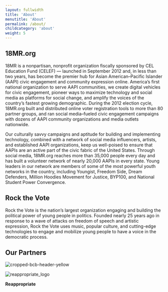 ```yaml
---
layout: fullwidth
title: 'About'
menutitle: 'About'
permalink: /about/
childcategory: 'about'
weight: 5
---
```


## 18MR.org

18MR is a nonpartisan, nonprofit organization fiscally sponsored by CEL Education Fund (CELEF) — launched in September 2012 and, in less than two years, has become the premier hub for Asian American–Pacific Islander (AAPI) civic engagement and community expression online. America’s first national organization to serve AAPI communities, we create digital vehicles for civic engagement, pioneer ways to maximize technology and social media as platforms for social change, and amplify the voices of the country’s fastest growing demographic. During the 2012 election cycle, 18MR.org built and distributed online voter registration tools to more than 80 partner groups, and ran social media–fueled civic engagement campaigns with dozens of AAPI community organizations and media outlets nationwide.

Our culturally savvy campaigns and aptitude for building and implementing technology, combined with a network of social media influencers, artists, and established AAPI organizations, keep us well-poised to ensure that AAPIs are an active part of the civic fabric of the United States. Through social media, 18MR.org reaches more than 35,000 people every day and has built a volunteer network of nearly 20,000 AAPIs in every state. Young leaders in our network are members of some of the most powerful youth networks in the country, including Youngist, Freedom Side, Dream Defenders, Million Hoodies Movement for Justice, BYP100, and National Student Power Convergence.

## Rock the Vote

Rock the Vote is the nation’s largest organization engaging and building the political power of young people in politics. Founded nearly 25 years ago in response to a wave of attacks on freedom of speech and artistic expression, Rock the Vote uses music, popular culture, and cutting-edge technologies to engage and mobilize young people to have a voice in the democratic process.

## Our Partners

![cropped-bcb-header-yellow](https://cloud.githubusercontent.com/assets/8837586/4464543/83f7f9dc-48d4-11e4-8cc6-2de41a702b87.jpg)

![reappropriate_logo](https://cloud.githubusercontent.com/assets/8837586/4551861/eef8abac-4e77-11e4-96f4-709f542b12df.jpg)

**Reappropriate**
